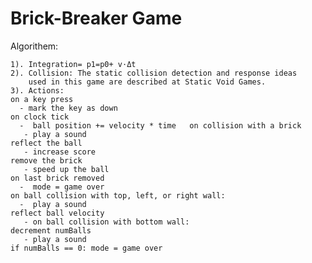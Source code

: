 # Brick-Breaker Game

Algorithem:
                                                                                                                                                                         
    1). Integration= p1=p0+ v⋅Δt
    2). Collision: The static collision detection and response ideas 
        used in this game are described at Static Void Games.
    3). Actions: 
    on a key press
      - mark the key as down
    on clock tick
      -  ball position += velocity * time   on collision with a brick
       - play a sound
    reflect the ball
       - increase score
    remove the brick
       - speed up the ball
    on last brick removed
      -  mode = game over
    on ball collision with top, left, or right wall:
      -  play a sound
    reflect ball velocity
       - on ball collision with bottom wall:
    decrement numBalls
       - play a sound
    if numBalls == 0: mode = game over

